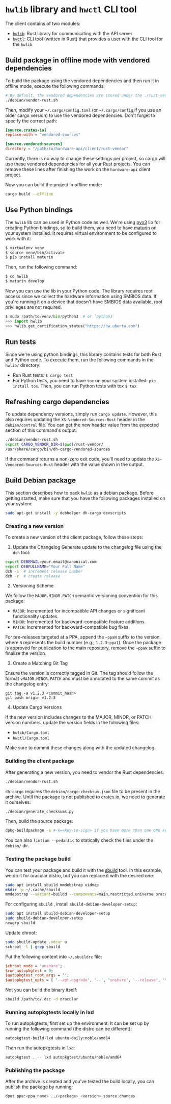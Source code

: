 # `hwlib` library and `hwctl` CLI tool

The client contains of two modules:

* [`hwlib`](./hwlib): Rust library for communicating with the API
  server
* [`hwctl`](./hwctl): CLI tool (written in Rust) that provides a user
  with the CLI tool for the `hwlib`

## Build package in offline mode with vendored dependencies

To build the package using the vendored dependencies and then run it
in offline mode, execute the following commands:

```bash
# By default, the vendored dependencies are stored under the ./rust-vendor/ directory
./debian/vendor-rust.sh
```

Then, modify your `~/.cargo/config.toml` (or `~/.cargo/config` if you
use an older cargo version) to use the vendored dependencies. Don't
forget to specify the correct path:

```toml
[source.crates-io]
replace-with = "vendored-sources"

[source.vendored-sources]
directory = "/path/to/hardware-api/client/rust-vendor"
```

Currently, there is no way to change these settings per project, so
cargo will use these vendored dependencies for all your Rust
projects. You can remove these lines after finishing the work on the
`hardware-api` client project.

Now you can build the project in offline mode:

```bash
cargo build --offline
```

## Use Python bindings

The `hwlib` lib can be used in Python code as well. We're using
[pyo3](https://github.com/PyO3/pyo3) lib for creating Python bindings,
so to build them, you need to have
[maturin](https://github.com/PyO3/maturin) on your system
installed. It requires virtual environment to be configured to work
with it:

```bash
$ virtualenv venv
$ source venv/bin/activate
$ pip install maturin
```

Then, run the following command:

```bash
$ cd hwlib
$ maturin develop
```

Now you can use the lib in your Python code. The library requires root
access since we collect the hardware information using SMBIOS data. If
you're running it on a device that doesn't have SMBIOS data available,
root privileges are not required.

```python
$ sudo /path/to/venv/bin/python3  # or `python3`
>>> import hwlib
>>> hwlib.get_certification_status("https://hw.ubuntu.com")
```

## Run tests

Since we're using python bindings, this library contains tests for
both Rust and Python code.  To execute them, run the following
commands in the `hwlib/` directory:

* Run Rust tests: `$ cargo test`
* For Python tests, you need to have `tox` on your system installed:
`pip install tox`.  Then, you can run Python tests with tox `$ tox`

## Refreshing cargo dependencies

To update dependency versions, simply run `cargo update`. However,
this also requires updating the `XS-Vendored-Sources-Rust` header in the
`debian/control` file. You can get the new header value from the
expected section of this command's output:

```sh
./debian/vendor-rust.sh
export CARGO_VENDOR_DIR=$(pwd)/rust-vendor/
/usr/share/cargo/bin/dh-cargo-vendored-sources
```

If the command returns a non-zero exit code, you'll need to update the
`XS-Vendored-Sources-Rust` header with the value shown in the output.


## Build Debian package

This section describes how to pack `hwlib` as a debian package. Before
getting started, make sure that you have the following packages
installed on your system:

```bash
sudo apt-get install -y debhelper dh-cargo devscripts
```

### Creating a new version

To create a new version of the client package, follow these steps:

1. Update the Changelog
Generate update to the changelog file using the `dch` tool:

```bash
export DEBEMAIL=your.email@canonical.com
export DEBFULLNAME="Your Full Name"
dch -i  # increment release number
dch -r  # create release
```

2. Versioning Scheme

We follow the `MAJOR.MINOR.PATCH` semantic versioning convention for
this package:

* `MAJOR`: Incremented for incompatible API changes or significant functionality updates.
* `MINOR`: Incremented for backward-compatible feature additions.
* `PATCH`: Incremented for backward-compatible bug fixes.


For pre-releases targeted at a PPA, append the `~ppaN` suffix to the
version, where `N` represents the build number (e.g., `1.2.3~ppa1`). Once
the package is approved for publication to the main repository, remove
the `~ppaN` suffix to finalize the version.

3. Create a Matching Git Tag

Ensure the version is correctly tagged in Git. The tag should follow
the format `vMAJOR.MINOR.PATCH` and must be annotated to the same
commit as the changelog entry:

```
git tag -a v1.2.3 <commit_hash>
git push origin v1.2.3
```

4. Update Cargo Versions

If the new version includes changes to the MAJOR, MINOR, or PATCH
version numbers, update the version fields in the following files:

* `hwlib/Cargo.toml`
* `hwctl/Cargo.toml`

Make sure to commit these changes along with the updated changelog.

### Building the client package

After generating a new version, you need to vendor the Rust
dependencies:

```bash
./debian/vendor-rust.sh
```

`dh-cargo` requires the `debian/cargo-checksum.json` file to be
present in the archive. Until the package is not published to
crates.io, we need to generate it ourselves:

```bash
./debian/generate_checksums.py
```

Then, build the source package:

```bash
dpkg-buildpackage -S #-k=<key-to-sign> if you have more than one GPG key for the specified DEBEMAIL
```

You can also `lintian --pedantic` to statically check the files under
the `debian/` dir.

### Testing the package build

You can test your package and build it with the
[sbuild](https://wiki.debian.org/sbuild) tool. In this example, we do
it for oracular distro, but you can replace it with the desired one:

```bash
sudo apt install sbuild mmdebstrap uidmap
mkdir -p ~/.cache/sbuild
mmdebstrap --variant=buildd --components=main,restricted,universe oracular ~/.cache/sbuild/oracular-amd64.tar.zst
```

For configuring `sbuild` , install `sbuild-debian-developer-setup`:

```bash
sudo apt install sbuild-debian-developer-setup
sudo sbuild-debian-developer-setup
newgrp sbuild
```

Update chroot:

```bash
sudo sbuild-update -udcar u
schroot -l | grep sbuild
```

Put the following content into `~/.sbuildrc` file:

```perl
$chroot_mode = 'unshare';
$run_autopkgtest = 0;
$autopkgtest_root_args = '';
$autopkgtest_opts = [ '--apt-upgrade', '--', 'unshare', '--release', '%r', '--arch', '%a' ];
```

Not you can build the binary itself:

```bash
sbuild /path/to/.dsc -d oracular
```

### Running autopkgtests locally in lxd

To run autopkgtests, first set up the environment. It can be set up by
running the following command (the distro can be different):

```sh
autopkgtest-build-lxd ubuntu-daily:noble/amd64
```

Then run the autopkgtests in `lxd`:

```sh
autopkgtest . -- lxd autopkgtest/ubuntu/noble/amd64
```

### Publishing the package

After the archive is created and you've tested the build locally, you
can publish the package by running:

```sh
dput ppa:<ppa_name> ../<package>_<version>_source.changes
 ```
